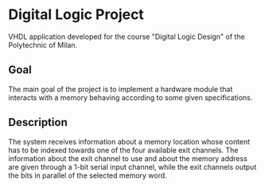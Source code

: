 # Digital Logic Project

VHDL application developed for the course "Digital Logic Design" of the Polytechnic of Milan.

## Goal
The main goal of the project is to implement a hardware module that interacts with a memory behaving according to some given specifications.

## Description
The system receives information about a memory location whose content has to be indexed towards one of the four available exit channels.
The information about the exit channel to use and about the memory address are given through a 1-bit serial input channel, while the exit channels output the bits in parallel of the selected memory word.
